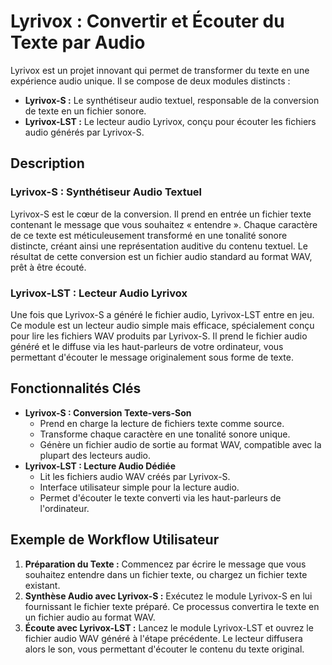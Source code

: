 # Lyrivox : Convertir et Écouter du Texte par Audio

Lyrivox est un projet innovant qui permet de transformer du texte en une expérience audio unique. Il se compose de deux modules distincts :

* **Lyrivox-S :** Le synthétiseur audio textuel, responsable de la conversion de texte en un fichier sonore.
* **Lyrivox-LST :** Le lecteur audio Lyrivox, conçu pour écouter les fichiers audio générés par Lyrivox-S.

## Description

### Lyrivox-S : Synthétiseur Audio Textuel

Lyrivox-S est le cœur de la conversion. Il prend en entrée un fichier texte contenant le message que vous souhaitez « entendre ». Chaque caractère de ce texte est méticuleusement transformé en une tonalité sonore distincte, créant ainsi une représentation auditive du contenu textuel. Le résultat de cette conversion est un fichier audio standard au format WAV, prêt à être écouté.

### Lyrivox-LST : Lecteur Audio Lyrivox

Une fois que Lyrivox-S a généré le fichier audio, Lyrivox-LST entre en jeu. Ce module est un lecteur audio simple mais efficace, spécialement conçu pour lire les fichiers WAV produits par Lyrivox-S. Il prend le fichier audio généré et le diffuse via les haut-parleurs de votre ordinateur, vous permettant d'écouter le message originalement sous forme de texte.

## Fonctionnalités Clés

* **Lyrivox-S : Conversion Texte-vers-Son**
    * Prend en charge la lecture de fichiers texte comme source.
    * Transforme chaque caractère en une tonalité sonore unique.
    * Génère un fichier audio de sortie au format WAV, compatible avec la plupart des lecteurs audio.
* **Lyrivox-LST : Lecture Audio Dédiée**
    * Lit les fichiers audio WAV créés par Lyrivox-S.
    * Interface utilisateur simple pour la lecture audio.
    * Permet d'écouter le texte converti via les haut-parleurs de l'ordinateur.

## Exemple de Workflow Utilisateur

1.  **Préparation du Texte :** Commencez par écrire le message que vous souhaitez entendre dans un fichier texte, ou chargez un fichier texte existant.
2.  **Synthèse Audio avec Lyrivox-S :** Exécutez le module Lyrivox-S en lui fournissant le fichier texte préparé. Ce processus convertira le texte en un fichier audio au format WAV.
3.  **Écoute avec Lyrivox-LST :** Lancez le module Lyrivox-LST et ouvrez le fichier audio WAV généré à l'étape précédente. Le lecteur diffusera alors le son, vous permettant d'écouter le contenu du texte original.
